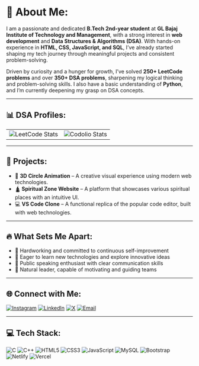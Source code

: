 # 💫 About Me:
I am a passionate and dedicated **B.Tech 2nd-year student** at **GL Bajaj Institute of Technology and Management**, with a strong interest in **web development** and **Data Structures & Algorithms (DSA)**. With hands-on experience in **HTML, CSS, JavaScript, and SQL**, I’ve already started shaping my tech journey through meaningful projects and consistent problem-solving.

Driven by curiosity and a hunger for growth, I’ve solved **250+ LeetCode problems** and over **350+ DSA problems**, sharpening my logical thinking and problem-solving skills. I also have a basic understanding of **Python**, and I’m currently deepening my grasp on DSA concepts.

---

## 📊 DSA Profiles:
<table>
  <tr>
    <td>
      <img src="https://leetcard.jacoblin.cool/iamankit07?ext=heatmap" alt="LeetCode Stats" />
    </td>
    <td>
      <img src="https://codolio.vercel.app/api/user/iamankit04" alt="Codolio Stats" />
    </td>
  </tr>
</table>

---

## 🚀 Projects:
- 🎯 **3D Circle Animation** – A creative visual experience using modern web technologies.  
- 🛕 **Spiritual Zone Website** – A platform that showcases various spiritual places with an intuitive UI.  
- 💻 **VS Code Clone** – A functional replica of the popular code editor, built with web technologies.

---

## 🔥 What Sets Me Apart:
- 🔨 Hardworking and committed to continuous self-improvement  
- 🌱 Eager to learn new technologies and explore innovative ideas  
- 💬 Public speaking enthusiast with clear communication skills  
- 🌟 Natural leader, capable of motivating and guiding teams

---

## 🌐 Connect with Me:
[![Instagram](https://img.shields.io/badge/Instagram-%23E4405F.svg?logo=Instagram&logoColor=white)](https://instagram.com/i__am__ankit04)
[![LinkedIn](https://img.shields.io/badge/LinkedIn-%230077B5.svg?logo=linkedin&logoColor=white)](https://linkedin.com/in/iamankit04)
[![X](https://img.shields.io/badge/X-black.svg?logo=X&logoColor=white)](https://x.com/iamankit04)
[![Email](https://img.shields.io/badge/Email-D14836?logo=gmail&logoColor=white)](mailto:ankitkumargup143@gmail.com)

---

## 💻 Tech Stack:
![C](https://img.shields.io/badge/C-%2300599C.svg?style=for-the-badge&logo=c&logoColor=white)
![C++](https://img.shields.io/badge/C++-%2300599C.svg?style=for-the-badge&logo=c%2B%2B&logoColor=white)
![HTML5](https://img.shields.io/badge/HTML5-%23E34F26.svg?style=for-the-badge&logo=html5&logoColor=white)
![CSS3](https://img.shields.io/badge/CSS3-%231572B6.svg?style=for-the-badge&logo=css3&logoColor=white)
![JavaScript](https://img.shields.io/badge/JavaScript-%23323330.svg?style=for-the-badge&logo=javascript&logoColor=%23F7DF1E)
![MySQL](https://img.shields.io/badge/MySQL-4479A1.svg?style=for-the-badge&logo=mysql&logoColor=white)
![Bootstrap](https://img.shields.io/badge/Bootstrap-%238511FA.svg?style=for-the-badge&logo=bootstrap&logoColor=white)
![Netlify](https://img.shields.io/badge/Netlify-%23000000.svg?style=for-the-badge&logo=netlify&logoColor=#00C7B7)
![Vercel](https://img.shields.io/badge/Vercel-%23000000.svg?style=for-the-badge&logo=vercel&logoColor=white)


